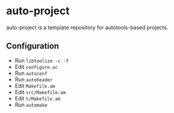 auto-project
==================

auto-project is a template repository for autotools-based projects.

## Configuration

* Run `libtoolize -c -f`
* Edit `configure.ac`
* Run `autoconf`
* Run `autoheader`
* Edit `Makefile.am`
* Edit `src/Makefile.am`
* Edit `t/Makefile.am`
* Run `automake`
